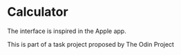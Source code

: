 # Calculator

The interface is inspired in the Apple app.

This is part of a task project proposed by The Odin Project